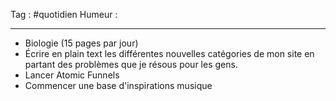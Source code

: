 Tag : #quotidien 
Humeur : 
***

- Biologie (15 pages par jour)
- Écrire en plain text les différentes nouvelles catégories de mon site en partant des problèmes que je résous pour les gens. 
- Lancer Atomic Funnels
- Commencer une base d'inspirations musique



